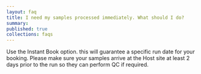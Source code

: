 ```yaml
---
layout: faq
title: I need my samples processed immediately. What should I do?
summary:
published: true
collections: faqs
---
```


Use the Instant Book option. this will guarantee a specific run date for your booking. Please make sure your samples arrive at the Host site at least 2 days prior to the run so they can perform QC if required.

